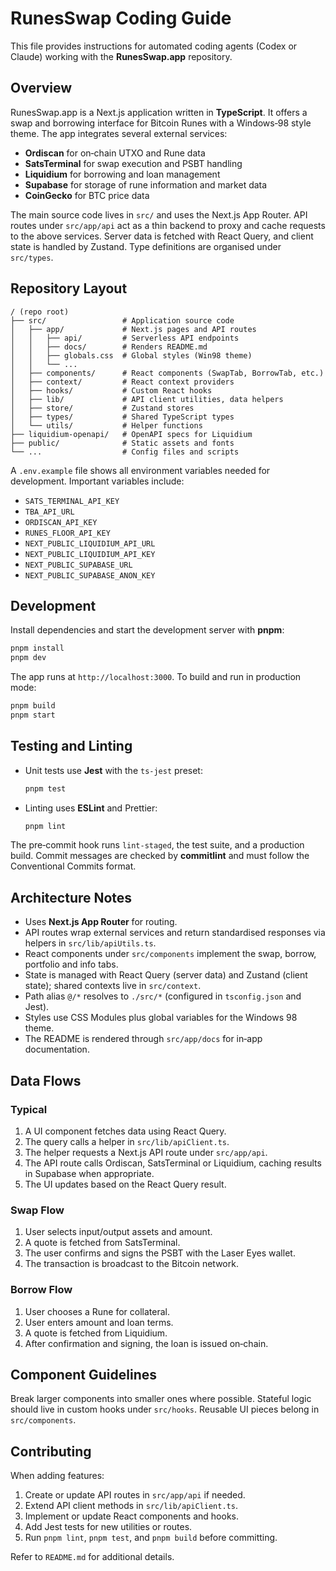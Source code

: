 # RunesSwap Coding Guide

This file provides instructions for automated coding agents (Codex or Claude) working with the **RunesSwap.app** repository.

## Overview
RunesSwap.app is a Next.js application written in **TypeScript**. It offers a swap and borrowing interface for Bitcoin Runes with a Windows‑98 style theme. The app integrates several external services:

- **Ordiscan** for on‑chain UTXO and Rune data
- **SatsTerminal** for swap execution and PSBT handling
- **Liquidium** for borrowing and loan management
- **Supabase** for storage of rune information and market data
- **CoinGecko** for BTC price data

The main source code lives in `src/` and uses the Next.js App Router.
API routes under `src/app/api` act as a thin backend to proxy and cache requests to the above services. Server data is fetched with React Query, and client state is handled by Zustand. Type definitions are organised under `src/types`.

## Repository Layout
```text
/ (repo root)
├── src/                 # Application source code
│   ├── app/             # Next.js pages and API routes
│   │   ├── api/         # Serverless API endpoints
│   │   ├── docs/        # Renders README.md
│   │   ├── globals.css  # Global styles (Win98 theme)
│   │   └── ...
│   ├── components/      # React components (SwapTab, BorrowTab, etc.)
│   ├── context/         # React context providers
│   ├── hooks/           # Custom React hooks
│   ├── lib/             # API client utilities, data helpers
│   ├── store/           # Zustand stores
│   ├── types/           # Shared TypeScript types
│   └── utils/           # Helper functions
├── liquidium-openapi/   # OpenAPI specs for Liquidium
├── public/              # Static assets and fonts
└── ...                  # Config files and scripts
```
A `.env.example` file shows all environment variables needed for development. Important variables include:
- `SATS_TERMINAL_API_KEY`
- `TBA_API_URL`
- `ORDISCAN_API_KEY`
- `RUNES_FLOOR_API_KEY`
- `NEXT_PUBLIC_LIQUIDIUM_API_URL`
- `NEXT_PUBLIC_LIQUIDIUM_API_KEY`
- `NEXT_PUBLIC_SUPABASE_URL`
- `NEXT_PUBLIC_SUPABASE_ANON_KEY`

## Development
Install dependencies and start the development server with **pnpm**:
```bash
pnpm install
pnpm dev
```
The app runs at `http://localhost:3000`.
To build and run in production mode:
```bash
pnpm build
pnpm start
```

## Testing and Linting
- Unit tests use **Jest** with the `ts-jest` preset:
  ```bash
  pnpm test
  ```
- Linting uses **ESLint** and Prettier:
  ```bash
  pnpm lint
  ```
The pre‑commit hook runs `lint-staged`, the test suite, and a production build. Commit messages are checked by **commitlint** and must follow the Conventional Commits format.

## Architecture Notes
- Uses **Next.js App Router** for routing.
- API routes wrap external services and return standardised responses via helpers in `src/lib/apiUtils.ts`.
- React components under `src/components` implement the swap, borrow, portfolio and info tabs.
- State is managed with React Query (server data) and Zustand (client state); shared contexts live in `src/context`.
- Path alias `@/*` resolves to `./src/*` (configured in `tsconfig.json` and Jest).
- Styles use CSS Modules plus global variables for the Windows 98 theme.
- The README is rendered through `src/app/docs` for in‑app documentation.

## Data Flows
### Typical
1. A UI component fetches data using React Query.
2. The query calls a helper in `src/lib/apiClient.ts`.
3. The helper requests a Next.js API route under `src/app/api`.
4. The API route calls Ordiscan, SatsTerminal or Liquidium, caching results in Supabase when appropriate.
5. The UI updates based on the React Query result.

### Swap Flow
1. User selects input/output assets and amount.
2. A quote is fetched from SatsTerminal.
3. The user confirms and signs the PSBT with the Laser Eyes wallet.
4. The transaction is broadcast to the Bitcoin network.

### Borrow Flow
1. User chooses a Rune for collateral.
2. User enters amount and loan terms.
3. A quote is fetched from Liquidium.
4. After confirmation and signing, the loan is issued on‑chain.

## Component Guidelines
Break larger components into smaller ones where possible. Stateful logic should live in custom hooks under `src/hooks`. Reusable UI pieces belong in `src/components`.

## Contributing
When adding features:
1. Create or update API routes in `src/app/api` if needed.
2. Extend API client methods in `src/lib/apiClient.ts`.
3. Implement or update React components and hooks.
4. Add Jest tests for new utilities or routes.
5. Run `pnpm lint`, `pnpm test`, and `pnpm build` before committing.

Refer to `README.md` for additional details.
